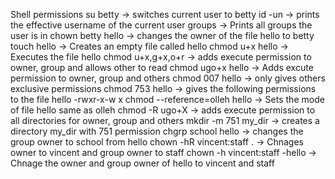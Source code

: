 Shell  permissions
su betty -> switches current user to betty
id -un -> prints the effective username of the current user
groups -> Prints all groups the user is in
chown betty hello -> changes the owner of the file hello to betty
touch hello -> Creates an empty file called hello
chmod u+x hello -> Executes the file hello
chmod u+x,g+x,o+r -> adds execute permission to owner, group and allows other to read
chmod ugo+x hello -> Adds excute permission to owner, group and others
chmod 007 hello -> only gives others exclusive permissions
chmod 753 hello -> gives the following permissions to the file hello -rwxr-x-w x
chmod --reference=olleh hello -> Sets the mode of file hello same as olleh
chmod -R ugo+X -> adds execute permission to all directories for owner, group and others
mkdir -m 751 my_dir -> creates a directory my_dir with 751 permission
chgrp school hello -> changes the group owner to school from hello
chown -hR vincent:staff . -> Chnages owner to vincent and group owner to staff
chown -h vincent:staff -hello -> Chnage the owner and group owner of hello to vincent and staff
